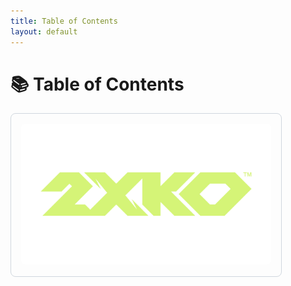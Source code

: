 ```yaml
---
title: Table of Contents
layout: default
---
```


# 📚 Table of Contents

<div style="text-align:center; border: 1px solid #d0d7de; border-radius: 8px; padding: 16px; display: inline-block;">
  <a href="2xko/main.md" style="text-decoration:none; color:inherit;">
    <img src="assets/images/2xko.png" alt="2XKO Main Page" width="400" style="border-radius:6px;">
  </a>
</div>
